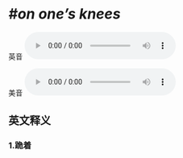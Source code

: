 # ***\#on one’s knees*** 
英音
<audio src="./media/on one’s knees1_AAC.aac" controls="controls"></audio>

美音
<audio src="./media/on one’s knees2_AAC.aac" controls="controls"></audio>



  

英文释义
---
### 1.**跪着**  


